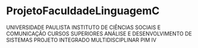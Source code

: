 # ProjetoFaculdadeLinguagemC
UNIVERSIDADE PAULISTA INSTITUTO DE CIÊNCIAS SOCIAIS E COMUNICAÇÃO CURSOS SUPERIORES ANÁLISE E DESENVOLVIMENTO DE SISTEMAS PROJETO INTEGRADO MULTIDISCIPLINAR PIM IV
